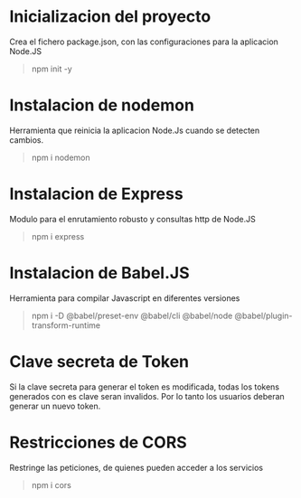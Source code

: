 # Inicializacion del proyecto
Crea el fichero package.json, con las configuraciones para la aplicacion Node.JS
> npm init -y

# Instalacion de nodemon
Herramienta que reinicia la aplicacion Node.Js cuando se detecten cambios.
> npm i nodemon

# Instalacion de Express
Modulo para el enrutamiento robusto  y consultas http de Node.JS
> npm i express

# Instalacion de Babel.JS
Herramienta para compilar Javascript en diferentes versiones
>  npm i -D @babel/preset-env @babel/cli @babel/node @babel/plugin-transform-runtime


# Clave secreta de Token
Si la clave secreta para generar el token es modificada,
todas los tokens generados con es clave seran invalidos.
Por lo tanto los usuarios deberan generar un nuevo token.

# Restricciones de CORS
Restringe las peticiones, de quienes pueden acceder a los servicios
> npm i cors